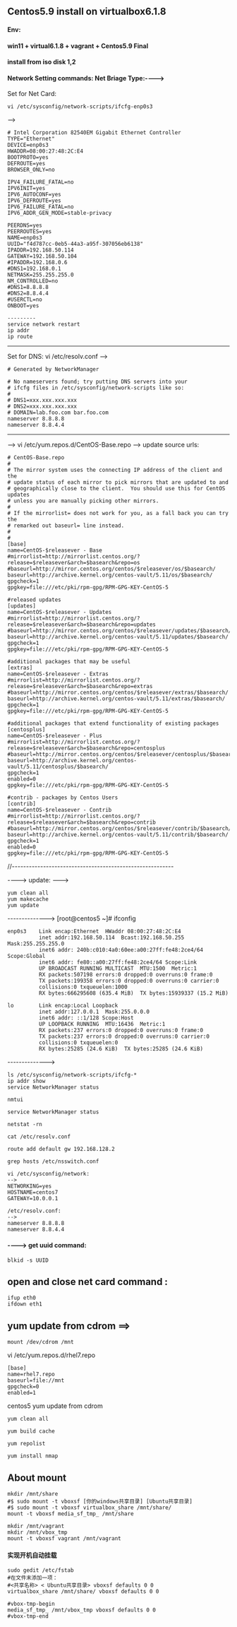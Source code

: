 
## Centos5.9 install on virtualbox6.1.8
#### Env:
####   win11 + virtual6.1.8 + vagrant + Centos5.9 Final
####   install from iso disk 1,2

#### Network Setting commands: Net Briage Type:---->
Set for Net Card:
```shell
vi /etc/sysconfig/network-scripts/ifcfg-enp0s3
```
-->
```shell
# Intel Corporation 82540EM Gigabit Ethernet Controller
TYPE="Ethernet"
DEVICE=enp0s3
HWADDR=08:00:27:48:2C:E4
BOOTPROTO=yes
DEFROUTE=yes
BROWSER_ONLY=no

IPV4_FAILURE_FATAL=no
IPV6INIT=yes
IPV6_AUTOCONF=yes
IPV6_DEFROUTE=yes
IPV6_FAILURE_FATAL=no
IPV6_ADDR_GEN_MODE=stable-privacy

PEERDNS=yes
PEERROUTES=yes
NAME=enp0s3
UUID="f4d787cc-0eb5-44a3-a95f-307056eb6138"
IPADDR=192.168.50.114
GATEWAY=192.168.50.104
#IPADDR=192.168.0.6
#DNS1=192.168.0.1
NETMASK=255.255.255.0
NM_CONTROLLED=no
#DNS1=8.8.8.8
#DNS2=8.8.4.4
#USERCTL=no
ONBOOT=yes

---------
service network restart
ip addr
ip route
```
------------------------------------------------------------
Set for DNS:
vi /etc/resolv.conf
-->
```shell
# Generated by NetworkManager

# No nameservers found; try putting DNS servers into your
# ifcfg files in /etc/sysconfig/network-scripts like so:
#
# DNS1=xxx.xxx.xxx.xxx
# DNS2=xxx.xxx.xxx.xxx
# DOMAIN=lab.foo.com bar.foo.com
nameserver 8.8.8.8
nameserver 8.8.4.4
```
------------------------------------------------------------
-->
vi /etc/yum.repos.d/CentOS-Base.repo
--> update source urls:
```shell
# CentOS-Base.repo
#
# The mirror system uses the connecting IP address of the client and the
# update status of each mirror to pick mirrors that are updated to and
# geographically close to the client.  You should use this for CentOS updates
# unless you are manually picking other mirrors.
#
# If the mirrorlist= does not work for you, as a fall back you can try the
# remarked out baseurl= line instead.
#
#
[base]
name=CentOS-$releasever - Base
#mirrorlist=http://mirrorlist.centos.org/?release=$releasever&arch=$basearch&repo=os
#baseurl=http://mirror.centos.org/centos/$releasever/os/$basearch/
baseurl=http://archive.kernel.org/centos-vault/5.11/os/$basearch/
gpgcheck=1
gpgkey=file:///etc/pki/rpm-gpg/RPM-GPG-KEY-CentOS-5

#released updates
[updates]
name=CentOS-$releasever - Updates
#mirrorlist=http://mirrorlist.centos.org/?release=$releasever&arch=$basearch&repo=updates
#baseurl=http://mirror.centos.org/centos/$releasever/updates/$basearch/
baseurl=http://archive.kernel.org/centos-vault/5.11/updates/$basearch/
gpgcheck=1
gpgkey=file:///etc/pki/rpm-gpg/RPM-GPG-KEY-CentOS-5

#additional packages that may be useful
[extras]
name=CentOS-$releasever - Extras
#mirrorlist=http://mirrorlist.centos.org/?release=$releasever&arch=$basearch&repo=extras
#baseurl=http://mirror.centos.org/centos/$releasever/extras/$basearch/
baseurl=http://archive.kernel.org/centos-vault/5.11/extras/$basearch/
gpgcheck=1
gpgkey=file:///etc/pki/rpm-gpg/RPM-GPG-KEY-CentOS-5

#additional packages that extend functionality of existing packages
[centosplus]
name=CentOS-$releasever - Plus
#mirrorlist=http://mirrorlist.centos.org/?release=$releasever&arch=$basearch&repo=centosplus
#baseurl=http://mirror.centos.org/centos/$releasever/centosplus/$basearch/
baseurl=http://archive.kernel.org/centos-vault/5.11/centosplus/$basearch/
gpgcheck=1
enabled=0
gpgkey=file:///etc/pki/rpm-gpg/RPM-GPG-KEY-CentOS-5

#contrib - packages by Centos Users
[contrib]
name=CentOS-$releasever - Contrib
#mirrorlist=http://mirrorlist.centos.org/?release=$releasever&arch=$basearch&repo=contrib
#baseurl=http://mirror.centos.org/centos/$releasever/contrib/$basearch/
baseurl=http://archive.kernel.org/centos-vault/5.11/contrib/$basearch/
gpgcheck=1
enabled=0
gpgkey=file:///etc/pki/rpm-gpg/RPM-GPG-KEY-CentOS-5
```
//---------------------------------------------------------

----> update: --->
```shell
yum clean all
yum makecache
yum update
```
-------------->
[root@centos5 ~]# ifconfig
```shell
enp0s3    Link encap:Ethernet  HWaddr 08:00:27:48:2C:E4
          inet addr:192.168.50.114  Bcast:192.168.50.255  Mask:255.255.255.0
          inet6 addr: 240b:c010:4a0:60ee:a00:27ff:fe48:2ce4/64 Scope:Global
          inet6 addr: fe80::a00:27ff:fe48:2ce4/64 Scope:Link
          UP BROADCAST RUNNING MULTICAST  MTU:1500  Metric:1
          RX packets:507198 errors:0 dropped:0 overruns:0 frame:0
          TX packets:199358 errors:0 dropped:0 overruns:0 carrier:0
          collisions:0 txqueuelen:1000
          RX bytes:666295608 (635.4 MiB)  TX bytes:15939337 (15.2 MiB)

lo        Link encap:Local Loopback
          inet addr:127.0.0.1  Mask:255.0.0.0
          inet6 addr: ::1/128 Scope:Host
          UP LOOPBACK RUNNING  MTU:16436  Metric:1
          RX packets:237 errors:0 dropped:0 overruns:0 frame:0
          TX packets:237 errors:0 dropped:0 overruns:0 carrier:0
          collisions:0 txqueuelen:0
          RX bytes:25285 (24.6 KiB)  TX bytes:25285 (24.6 KiB)
```
-------------->
```shell
ls /etc/sysconfig/network-scripts/ifcfg-*
ip addr show
service NetworkManager status

nmtui

service NetworkManager status

netstat -rn

cat /etc/resolv.conf

route add default gw 192.168.128.2

grep hosts /etc/nsswitch.conf

vi /etc/sysconfig/network:
-->
NETWORKING=yes
HOSTNAME=centos7
GATEWAY=10.0.0.1

/etc/resolv.conf:
-->
nameserver 8.8.8.8
nameserver 8.8.4.4
```
#### ----> get uuid command:
```shell
blkid -s UUID
```
## open and close net card command :
```shell
ifup eth0
ifdown eth1
```

## yum update from cdrom ==>
```shell
mount /dev/cdrom /mnt
```
vi /etc/yum.repos.d/rhel7.repo
```shell
[base]
name=rhel7.repo
baseurl=file://mnt
gpgcheck=0
enabled=1
```
centos5 yum update from cdrom
```shell
yum clean all

yum build cache

yum repolist

yum install nmap
```
## About mount
```shell
mkdir /mnt/share
#$ sudo mount -t vboxsf [你的windows共享目录] [Ubuntu共享目录]
#$ sudo mount -t vboxsf virtualbox_share /mnt/share/
mount -t vboxsf media_sf_tmp_ /mnt/share

mkdir /mnt/vagrant
mkdir /mnt/vbox_tmp
mount -t vboxsf vagrant /mnt/vagrant
```
#### 实现开机自动挂载
```shell
sudo gedit /etc/fstab
#在文件末添加一项：
#<共享名称> < Ubuntu共享目录> vboxsf defaults 0 0
virtualbox_share /mnt/share/ vboxsf defaults 0 0

#vbox-tmp-begin
media_sf_tmp_ /mnt/vbox_tmp vboxsf defaults 0 0
#vbox-tmp-end
```







































